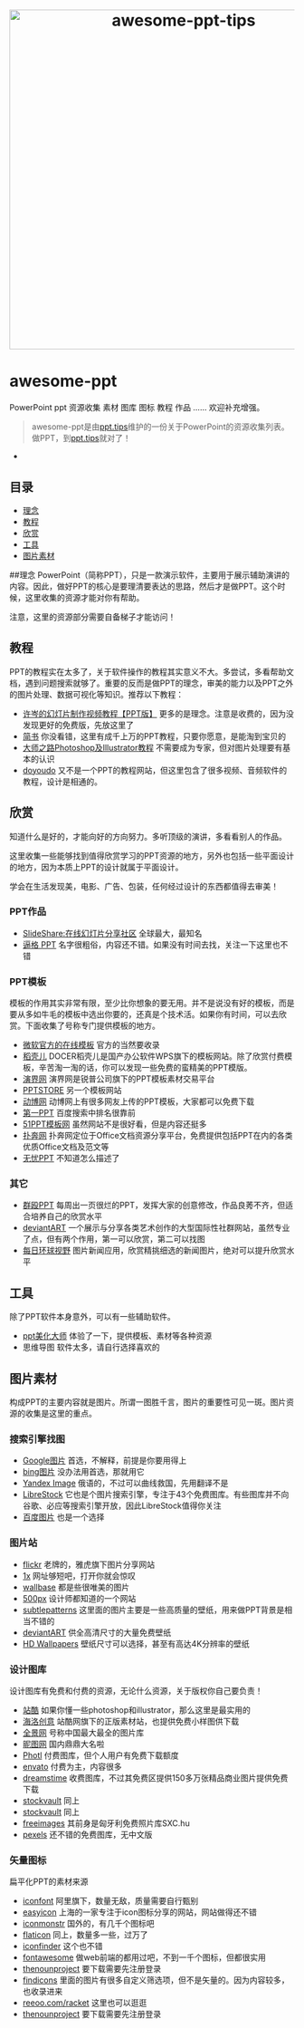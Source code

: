 <h1 align="center">
	<img width="600" src="http://o71wdvaj5.bkt.clouddn.com/ppt-awesome.svg?attname=&e=1463837537&token=h7Xh_XnIO4fUPBGOxiv-7UYvttIu8Y30VNvjNLjm:5aFye17m4FkHls-agNhLOAZ-9HE" alt="awesome-ppt-tips">
</h1>

# awesome-ppt
PowerPoint ppt 资源收集 素材 图库 图标 教程 作品 ……
欢迎补充增强。

> awesome-ppt是由[ppt.tips](http://ppt.tips)维护的一份关于PowerPoint的资源收集列表。<br>做PPT，到[ppt.tips](http://ppt.tips)就对了！

-

## 目录

- [理念](#理念)
- [教程](#教程)
- [欣赏](#欣赏)
- [工具](#工具)
- [图片素材](#图片素材)

##理念
PowerPoint（简称PPT），只是一款演示软件，主要用于展示辅助演讲的内容。因此，做好PPT的核心是要理清要表达的思路，然后才是做PPT。这个时候，这里收集的资源才能对你有帮助。

注意，这里的资源部分需要自备梯子才能访问！

## 教程

PPT的教程实在太多了，关于软件操作的教程其实意义不大。多尝试，多看帮助文档，遇到问题搜索就够了。重要的反而是做PPT的理念，审美的能力以及PPT之外的图片处理、数据可视化等知识。推荐以下教程：

- [许岑的幻灯片制作视频教程【PPT版】](http://i.xue.taobao.com/detail.htm?spm=a2174.7365761.39b9.51.j6GJz7&courseId=32316) 更多的是理念。注意是收费的，因为没发现更好的免费版，先放这里了
- [简书](http://www.jianshu.com/search?q=ppt&page=1&type=notes) 你没看错，这里有成千上万的PPT教程，只要你愿意，是能淘到宝贝的
- [大师之路Photoshop及Illustrator教程](http://www.99ut.com/) 不需要成为专家，但对图片处理要有基本的认识
- [doyoudo](http://doyoudo.com/) 又不是一个PPT的教程网站，但这里包含了很多视频、音频软件的教程，设计是相通的。

## 欣赏

知道什么是好的，才能向好的方向努力。多听顶级的演讲，多看看别人的作品。

这里收集一些能够找到值得欣赏学习的PPT资源的地方，另外也包括一些平面设计的地方，因为本质上PPT的设计就属于平面设计。

学会在生活发现美，电影、广告、包装，任何经过设计的东西都值得去审美！

### PPT作品

- [SlideShare:在线幻灯片分享社区](http://www.slideshare.net/) 全球最大，最知名
- [逼格 PPT](www.tretars.com) 名字很粗俗，内容还不错。如果没有时间去找，关注一下这里也不错

### PPT模板
模板的作用其实非常有限，至少比你想象的要无用。并不是说没有好的模板，而是要从多如牛毛的模板中选出你要的，还真是个技术活。如果你有时间，可以去欣赏。下面收集了号称专门提供模板的地方。

- [微软官方的在线模板](http://office.msn.com.cn/List.shtml?cat=PPT) 官方的当然要收录
- [稻壳儿](http://www.docer.com/?from=wps_template_more) DOCER稻壳儿是国产办公软件WPS旗下的模板网站。除了欣赏付费模板，辛苦淘一淘的话，你可以发现一些免费的蛮精美的PPT模版。
- [演界网](http://www.yanj.cn/) 演界网是锐普公司旗下的PPT模板素材交易平台
- [PPTSTORE](http://www.pptstore.net/) 另一个模板网站
- [动博网](http://www.dongboke.com/ppt) 动博网上有很多网友上传的PPT模板，大家都可以免费下载
- [第一PPT](http://www.1ppt.com/) 百度搜索中排名很靠前
- [51PPT模板网](http://www.51pptmoban.com/) 虽然网站不是很好看，但是内容还挺多
- [扑奔网](http://www.pooban.com/) 扑奔网定位于Office文档资源分享平台，免费提供包括PPT在内的各类优质Office文档及范文等
- [无忧PPT](http://www.51ppt.com.cn/) 不知道怎么描述了

### 其它
- [群殴PPT](http://qunoppt.com/) 每周出一页很烂的PPT，发挥大家的创意修改，作品良莠不齐，但适合培养自己的欣赏水平
- [deviantART](http://www.deviantart.com/) 一个展示与分享各类艺术创作的大型国际性社群网站，虽然专业了点，但有两个作用，第一可以欣赏，第二可以找图
- [每日环球视野](http://idai.ly/) 图片新闻应用，欣赏精挑细选的新闻图片，绝对可以提升欣赏水平
 
## 工具

除了PPT软件本身意外，可以有一些辅助软件。

- [ppt美化大师](http://meihua.docer.com/) 体验了一下，提供模板、素材等各种资源
- 思维导图 软件太多，请自行选择喜欢的

## 图片素材

构成PPT的主要内容就是图片。所谓一图胜千言，图片的重要性可见一斑。图片资源的收集是这里的重点。

### 搜索引擎找图

- [Google图片](http://image.google.com/) 首选，不解释，前提是你要用得上
- [bing图片](http://cn.bing.com/images) 没办法用首选，那就用它
- [Yandex Image](https://www.yandex.com/images/) 俄语的，不过可以曲线救国，先用翻译不是
- [LibreStock](http://librestock.com/) 它也是个图片搜索引擎，专注于43个免费图库。有些图库并不向谷歌、必应等搜索引擎开放，因此LibreStock值得你关注
- [百度图片](http://image.baidu.com/) 也是一个选择

### 图片站

- [flickr](https://www.flickr.com/) 老牌的，雅虎旗下图片分享网站
- [1x](https://1x.com/) 网址够短吧，打开你就会惊叹
- [wallbase](http://www.wallbase.cc/) 都是些很唯美的图片
- [500px](https://500px.com/) 设计师都知道的一个网站
- [subtlepatterns](http://subtlepatterns.com/) 这里面的图片主要是一些高质量的壁纸，用来做PPT背景是相当不错的
- [deviantART](http://www.deviantart.com/) 供全高清尺寸的大量免费壁纸
- [HD Wallpapers](http://wallpaperbeta.com/) 壁纸尺寸可以选择，甚至有高达4K分辨率的壁纸

### 设计图库
设计图库有免费和付费的资源，无论什么资源，关于版权你自己要负责！

- [站酷](http://www.zcool.com.cn/) 如果你懂一些photoshop和illustrator，那么这里是最实用的
- [海洛创意](http://www.hellorf.com/) 站酷网旗下的正版素材站，也提供免费小样图供下载
- [全景网](http://www.quanjing.com/) 号称中国最大最全的图片库
- [昵图网](http://www.nipic.com/index.html) 国内鼎鼎大名啦
- [Photl](http://www.photl.com/) 付费图库，但个人用户有免费下载额度
- [envato](http://market.envato.com/) 付费为主，内容很多
- [dreamstime](http://www.dreamstime.com/free-photos) 收费图库，不过其免费区提供150多万张精品商业图片提供免费下载
- [stockvault](http://www.stockvault.net/) 同上
- [stockvault](http://www.stockvault.net/) 同上
- [freeimages](http://cn.freeimages.com/) 其前身是匈牙利免费照片库SXC.hu
- [pexels](https://www.pexels.com/) 还不错的免费图库，无中文版

### 矢量图标
扁平化PPT的素材来源

- [iconfont](http://www.iconfont.cn/) 阿里旗下，数量无敌，质量需要自行甄别
- [easyicon](http://www.easyicon.net/) 上海的一家专注于icon图标分享的网站，网站做得还不错
- [iconmonstr](http://iconmonstr.com/) 国外的，有几千个图标吧
- [flaticon](http://www.flaticon.com/) 同上，数量多一些，过万了
- [iconfinder](https://www.iconfinder.com/) 这个也不错
- [fontawesome](http://fontawesome.io/icons/) 做web前端的都用过吧，不到一千个图标，但都很实用
- [thenounproject](https://thenounproject.com/) 要下载需要先注册登录
- [findicons](http://findicons.com/) 里面的图片有很多自定义筛选项，但不是矢量的。因为内容较多，也收录进来
- [reeoo.com/racket](http://reeoo.com/racket) 这里也可以逛逛
- [thenounproject](https://thenounproject.com/) 要下载需要先注册登录
